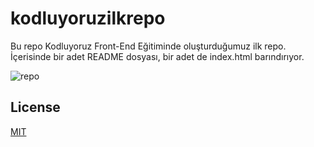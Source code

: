 # kodluyoruzilkrepo
Bu repo Kodluyoruz Front-End Eğitiminde oluşturduğumuz ilk repo. İçerisinde bir adet README dosyası, bir adet de index.html barındırıyor.

![repo](https://user-images.githubusercontent.com/76564538/138769523-4f6f1080-c054-4fbc-a6d4-e23e091d2b36.png)

## License
[MIT](https://choosealicense.com/licenses/mit/)
